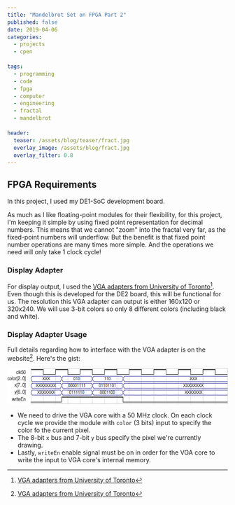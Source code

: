```yaml
---
title: "Mandelbrot Set on FPGA Part 2"
published: false
date: 2019-04-06
categories:
  - projects
  - cpen

tags:
  - programming
  - code
  - fpga
  - computer
  - engineering
  - fractal
  - mandelbrot

header:
  teaser: /assets/blog/teaser/fract.jpg
  overlay_image: /assets/blog/fract.jpg
  overlay_filter: 0.8
---
```



## FPGA Requirements

In this project, I used my DE1-SoC development board. 

As much as I like floating-point modules for their flexibility, for this project, I'm keeping it simple by using fixed point representation for decimal numbers. This means that we cannot "zoom" into the fractal very far, as the fixed-point numbers will underflow. But the benefit is that fixed point number operations are many times more simple. And the operations we need will only take 1 clock cycle!

### Display Adapter

For display output, I used the [VGA adapters from University of Toronto](http://www.eecg.utoronto.ca/~jayar/ece241_06F/vga/)[^vga]. Even though this is developed for the DE2 board, this will be functional for us. The resolution this VGA adapter can output is either 160x120 or 320x240. We will use 3-bit colors so only 8 different colors (including black and white).

### Display Adapter Usage

Full details regarding how to interface with the VGA adapter is on the website[^vga]. Here's the gist:

![waveform](/assets/blog/vga-screen-timing.gif)

- We need to drive the VGA core with a 50 MHz clock. On each clock cycle we provide the module with `color` (3 bits) input to specify the color fo the current pixel.
- The 8-bit `x` bus and 7-bit `y` bus specify the pixel we're currently drawing.
- Lastly, `writeEn` enable signal must be on in order for the VGA core to write the input to VGA core's internal memory.


[^vga]: [VGA adapters from University of Toronto](http://www.eecg.utoronto.ca/~jayar/ece241_06F/vga/)
